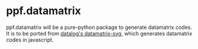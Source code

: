 # ppf.datamatrix

ppf.datamatrix will be a pure-python package to generate datamatrix codes. It
is to be ported from
[datalog's datamatrix-svg](https://github.com/datalog/datamatrix-svg), which
generates datamatrix codes in javascript.
